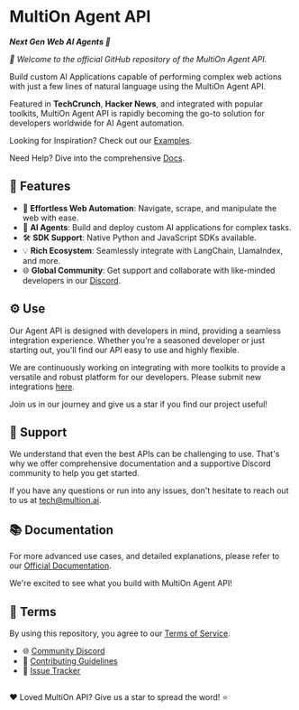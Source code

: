 MultiOn Agent API
==============
***Next Gen Web AI Agents 🚀***


*👋 Welcome to the official GitHub repository of the MultiOn Agent API.*

Build custom AI Applications capable of performing complex web actions with just a few lines of natural language using the MultiOn Agent API.

Featured in **TechCrunch**, **Hacker News**, and integrated with popular toolkits, MultiOn Agent API is rapidly becoming the go-to solution for developers worldwide for AI Agent automation.

Looking for Inspiration? Check out our [Examples](https://github.com/MULTI-ON/api/tree/main/examples).

Need Help? Dive into the comprehensive [Docs](https://docs.multion.ai).

## 🌟 Features
- 🚀 **Effortless Web Automation**: Navigate, scrape, and manipulate the web with ease.
- 🤖 **AI Agents**: Build and deploy custom AI applications for complex tasks.
- 🛠 **SDK Support**: Native Python and JavaScript SDKs available.
- 💡 **Rich Ecosystem**: Seamlessly integrate with LangChain, LlamaIndex, and more.
- 🌐 **Global Community**: Get support and collaborate with like-minded developers in our [Discord](https://discord.com/invite/multion).

## ⚙️ Use
Our Agent API is designed with developers in mind, providing a seamless integration experience. Whether you're a seasoned developer or just starting out, you'll find our API easy to use and highly flexible. 

We are continuously working on integrating with more toolkits to provide a versatile and robust platform for our developers. Please submit new integrations [here](https://github.com/MULTI-ON/api/tree/main/examples).

Join us in our journey and give us a star if you find our project useful!

##  🤝 Support

We understand that even the best APIs can be challenging to use. That's why we offer comprehensive documentation and a supportive Discord community to help you get started. 

If you have any questions or run into any issues, don't hesitate to reach out to us at [tech@multion.ai](mailto:tech@multion.ai).

## 📚 Documentation

For more advanced use cases, and detailed explanations, please refer to our [Official Documentation](https://docs.multion.ai).

We're excited to see what you build with MultiOn Agent API!

## 📜 Terms
By using this repository, you agree to our [Terms of Service](https://www.multion.ai/terms).

- 🌐 [Community Discord](https://discord.com/invite/multion)
- 🙌 [Contributing Guidelines](https://github.com/MULTI-ON/api/blob/main/CONTRIBUTING.md)
- 🐞 [Issue Tracker](https://github.com/MULTI-ON/api/issues)

##

❤️ Loved MultiOn API? Give us a star to spread the word! ⭐️
